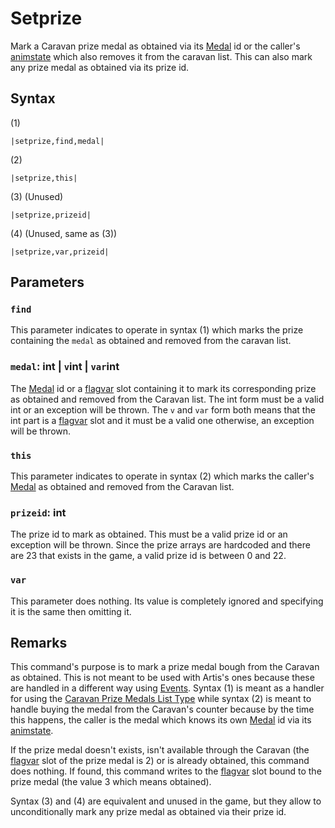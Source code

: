 # Setprize

Mark a Caravan prize medal as obtained via its [Medal](../../Enums%20and%20IDs/Medal.md) id or the caller's [animstate](../../Entities/EntityControl/Animations/animstate.md) which also removes it from the caravan list. This can also mark any prize medal as obtained via its prize id.

## Syntax

(1)

````
|setprize,find,medal|
````

(2)

````
|setprize,this|
````

(3) (Unused)

````
|setprize,prizeid|
````

(4) (Unused, same as (3))

````
|setprize,var,prizeid|
````

## Parameters

### `find`

This parameter indicates to operate in syntax (1) which marks the prize containing the `medal` as obtained and removed from the caravan list.

### `medal`: int | `v`int | `var`int

The [Medal](../../Enums%20and%20IDs/Medal.md) id or a [flagvar](../../Flags%20arrays/flagvar.md) slot containing it to mark its corresponding prize as obtained and removed from the Caravan list. The int form must be a valid int or an exception will be thrown. The `v` and `var` form both means that the int part is a [flagvar](../../Flags%20arrays/flagvar.md) slot and it must be a valid one otherwise, an exception will be thrown.

### `this`

This parameter indicates to operate in syntax (2) which marks the caller's [Medal](../../Enums%20and%20IDs/Medal.md) as obtained and removed from the Caravan list.

### `prizeid`: int

The prize id to mark as obtained. This must be a valid prize id or an exception will be thrown. Since the prize arrays are hardcoded and there are 23 that exists in the game, a valid prize id is between 0 and 22.

### `var`

This parameter does nothing. Its value is completely ignored and specifying it is the same then omitting it.

## Remarks

This command's purpose is to mark a prize medal bough from the Caravan as obtained. This is not meant to be used with Artis's ones because these are handled in a different way using [Events](../../Enums%20and%20IDs/Events.md). Syntax (1) is meant as a handler for using the [Caravan Prize Medals List Type](../../ItemList/List%20Types%20Group%20Details/Caravan%20Prize%20Medals%20List%20Type.md) while syntax (2) is meant to handle buying the medal from the Caravan's counter because by the time this happens, the caller is the medal which knows its own [Medal](../../Enums%20and%20IDs/Medal.md) id via its [animstate](../../Entities/EntityControl/Animations/animstate.md).

If the prize medal doesn't exists, isn't available through the Caravan (the [flagvar](../../Flags%20arrays/flagvar.md) slot of the prize medal is 2) or is already obtained, this command does nothing. If found, this command writes to the [flagvar](../../Flags%20arrays/flagvar.md) slot bound to the prize medal (the value 3 which means obtained).

Syntax (3) and (4) are equivalent and unused in the game, but they allow to unconditionally mark any prize medal as obtained via their prize id.
